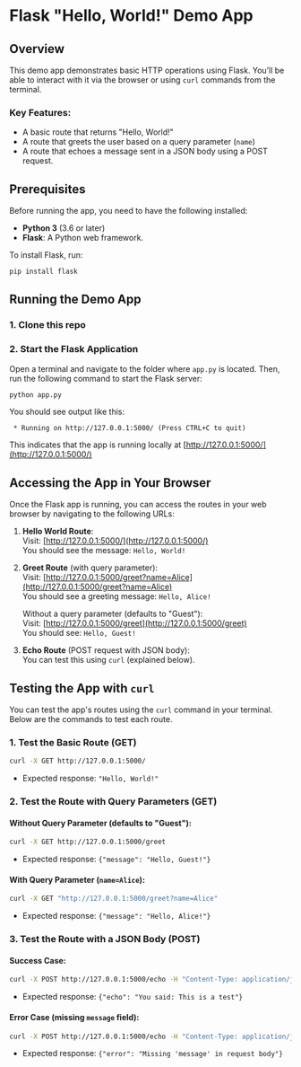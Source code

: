 
# Flask "Hello, World!" Demo App

## Overview

This demo app demonstrates basic HTTP operations using Flask. You’ll be able to interact with it via the browser or using `curl` commands from the terminal.

### Key Features:
- A basic route that returns "Hello, World!"
- A route that greets the user based on a query parameter (`name`)
- A route that echoes a message sent in a JSON body using a POST request.


## Prerequisites

Before running the app, you need to have the following installed:

- **Python 3** (3.6 or later)
- **Flask**: A Python web framework.

To install Flask, run:

```bash
pip install flask
```

## Running the Demo App

### 1. Clone this repo

### 2. Start the Flask Application

Open a terminal and navigate to the folder where `app.py` is located. Then, run the following command to start the Flask server:

```bash
python app.py
```

You should see output like this:
```
 * Running on http://127.0.0.1:5000/ (Press CTRL+C to quit)
```

This indicates that the app is running locally at [http://127.0.0.1:5000/](http://127.0.0.1:5000/)


## Accessing the App in Your Browser

Once the Flask app is running, you can access the routes in your web browser by navigating to the following URLs:

1. **Hello World Route**:  
   Visit: [http://127.0.0.1:5000/](http://127.0.0.1:5000/)  
   You should see the message: `Hello, World!`

2. **Greet Route** (with query parameter):  
   Visit: [http://127.0.0.1:5000/greet?name=Alice](http://127.0.0.1:5000/greet?name=Alice)  
   You should see a greeting message: `Hello, Alice!`

   Without a query parameter (defaults to "Guest"):  
   Visit: [http://127.0.0.1:5000/greet](http://127.0.0.1:5000/greet)  
   You should see: `Hello, Guest!`

3. **Echo Route** (POST request with JSON body):  
   You can test this using `curl` (explained below).  


## Testing the App with `curl`

You can test the app's routes using the `curl` command in your terminal. Below are the commands to test each route.

### **1. Test the Basic Route (GET)**
```bash
curl -X GET http://127.0.0.1:5000/
```
- Expected response: `"Hello, World!"`

### **2. Test the Route with Query Parameters (GET)**
#### Without Query Parameter (defaults to "Guest"):
```bash
curl -X GET http://127.0.0.1:5000/greet
```
- Expected response: `{"message": "Hello, Guest!"}`

#### With Query Parameter (`name=Alice`):
```bash
curl -X GET "http://127.0.0.1:5000/greet?name=Alice"
```
- Expected response: `{"message": "Hello, Alice!"}`

### **3. Test the Route with a JSON Body (POST)**
#### Success Case:
```bash
curl -X POST http://127.0.0.1:5000/echo -H "Content-Type: application/json" -d '{"message": "This is a test"}'
```
- Expected response: `{"echo": "You said: This is a test"}`

#### Error Case (missing `message` field):
```bash
curl -X POST http://127.0.0.1:5000/echo -H "Content-Type: application/json" -d '{}'
```
- Expected response: `{"error": "Missing 'message' in request body"}`

